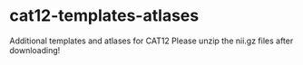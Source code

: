 # cat12-templates-atlases
 Additional templates and atlases for CAT12
 Please unzip the nii.gz files after downloading!
